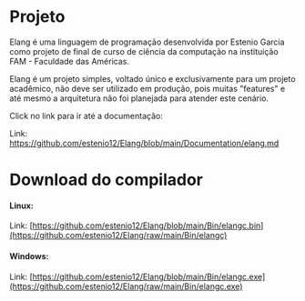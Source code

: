 # Projeto

Elang é uma linguagem de programação desenvolvida por Estenio Garcia como projeto de final de curso de ciência da computação na instituição FAM - Faculdade das Américas. 

Elang é um projeto simples, voltado único e exclusivamente para um projeto acadêmico, não deve ser utilizado em produção, pois muitas "features" e até mesmo a arquitetura não foi planejada para atender este cenário.

Click no link para ir até a documentação:

Link: https://github.com/estenio12/Elang/blob/main/Documentation/elang.md

# Download do compilador

#### Linux:

  Link: [https://github.com/estenio12/Elang/blob/main/Bin/elangc.bin](https://github.com/estenio12/Elang/raw/main/Bin/elangc)

#### Windows:

  Link: [https://github.com/estenio12/Elang/blob/main/Bin/elangc.exe](https://github.com/estenio12/Elang/raw/main/Bin/elangc.exe)
